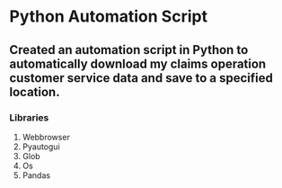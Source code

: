 # Python Automation Script

## Created an automation script in Python to automatically download my claims operation customer service data and save to a specified location.  

### Libraries 
<ol>
<li>Webbrowser</li>
<li>Pyautogui</li>
<li>Glob</li>
<li>Os</li>
<li>Pandas</li>
